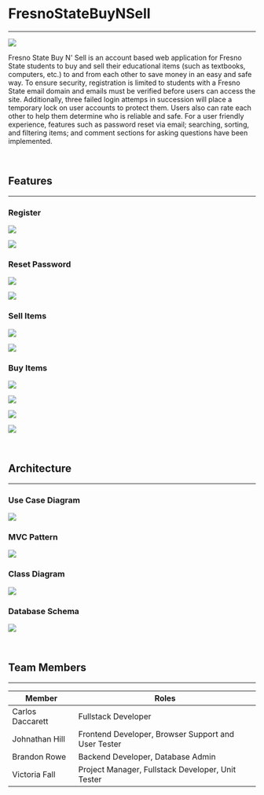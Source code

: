 # FresnoStateBuyNSell

***
![](readme_images/screenshots/Home_Page.JPG)

Fresno State Buy N' Sell is an account based web application for Fresno State students to buy and sell their educational items (such as textbooks, computers, etc.) to and from each other to save money in an easy and safe way.  To ensure security, registration is limited to students with a Fresno State email domain and emails must be verified before users can access the site. Additionally, three failed login attemps in succession will place a temporary lock on user accounts to protect them. Users also can rate each other to help them determine who is reliable and safe.  For a user friendly experience, features such as password reset via email; searching, sorting, and filtering items; and comment sections for asking questions have been implemented.

<br>

## Features
***
### Register
![](readme_images/screenshots/registration.JPG)

![](readme_images/screenshots/email_validation.JPG)


### Reset Password
![](readme_images/screenshots/password_reset.JPG)

![](readme_images/screenshots/password_reset_message.JPG)


### Sell Items
![](readme_images/screenshots/create_listing.JPG)

![](readme_images/screenshots/edit_listing.JPG)


### Buy Items
![](readme_images/screenshots/listings.JPG)

![](readme_images/screenshots/search_sort_filter.JPG)

![](readme_images/screenshots/view_and_comment.JPG)

![](readme_images/screenshots/review_other_users.JPG)

<br>

## Architecture
***
### Use Case Diagram
![](readme_images/architecture/use_cases_slide.JPG)


### MVC Pattern
![](readme_images/architecture/mvc_slide.JPG)


### Class Diagram
![](readme_images/architecture/classes_slide.JPG)


### Database Schema
![](readme_images/architecture/erd_slide.JPG)

<br>

## Team Members
***
Member | Roles
 --- | ---  
Carlos Daccarett | Fullstack Developer
Johnathan Hill | Frontend Developer, Browser Support and User Tester
Brandon Rowe | Backend Developer, Database Admin
Victoria Fall | Project Manager, Fullstack Developer, Unit Tester
